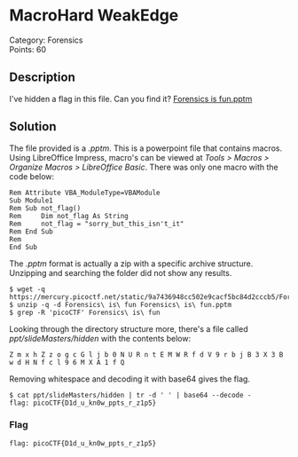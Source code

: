 # MacroHard WeakEdge
Category: Forensics\
Points: 60

## Description
I've hidden a flag in this file. Can you find it? [Forensics is fun.pptm](https://mercury.picoctf.net/static/9a7436948cc502e9cacf5bc84d2cccb5/Forensics%20is%20fun.pptm)

## Solution
The file provided is a *.pptm*. This is a powerpoint file that contains macros. Using LibreOffice Impress, macro's can be viewed at *Tools > Macros > Organize Macros > LibreOffice Basic*. There was only one macro with the code below:
```VBAModule
Rem Attribute VBA_ModuleType=VBAModule
Sub Module1
Rem Sub not_flag()
Rem     Dim not_flag As String
Rem     not_flag = "sorry_but_this_isn't_it"
Rem End Sub
Rem 
End Sub
```

The *.pptm* format is actually a zip with a specific archive structure. Unzipping and searching the folder did not show any results.
```
$ wget -q https://mercury.picoctf.net/static/9a7436948cc502e9cacf5bc84d2cccb5/Forensics%20is%20fun.pptm
$ unzip -q -d Forensics\ is\ fun Forensics\ is\ fun.pptm
$ grep -R 'picoCTF' Forensics\ is\ fun
```

Looking through the directory structure more, there's a file called *ppt/slideMasters/hidden* with the contents below:
```
Z m x h Z z o g c G l j b 0 N U R n t E M W R f d V 9 r b j B 3 X 3 B w d H N f c l 9 6 M X A 1 f Q
```

Removing whitespace and decoding it with base64 gives the flag.
```
$ cat ppt/slideMasters/hidden | tr -d ' ' | base64 --decode -
flag: picoCTF{D1d_u_kn0w_ppts_r_z1p5}
```

### Flag
```
flag: picoCTF{D1d_u_kn0w_ppts_r_z1p5}
```